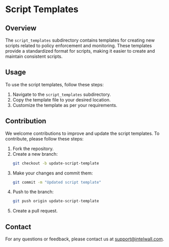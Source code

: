 # Script Templates

## Overview
The `script_templates` subdirectory contains templates for creating new scripts related to policy enforcement and monitoring. These templates provide a standardized format for scripts, making it easier to create and maintain consistent scripts.

## Usage
To use the script templates, follow these steps:
1. Navigate to the `script_templates` subdirectory.
2. Copy the template file to your desired location.
3. Customize the template as per your requirements.

## Contribution
We welcome contributions to improve and update the script templates. To contribute, please follow these steps:
1. Fork the repository.
2. Create a new branch:
    ```bash
    git checkout -b update-script-template
    ```
3. Make your changes and commit them:
    ```bash
    git commit -m "Updated script template"
    ```
4. Push to the branch:
    ```bash
    git push origin update-script-template
    ```
5. Create a pull request.

## Contact
For any questions or feedback, please contact us at support@intelwall.com.
